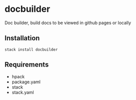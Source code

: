 # docbuilder
Doc builder, build docs to be viewed in github pages or locally 

## Installation

`stack install docbuilder`

## Requirements

+ hpack
+ package.yaml
+ stack
+ stack.yaml

